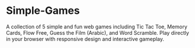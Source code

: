 # Simple-Games
 A collection of 5 simple and fun web games including Tic Tac Toe, Memory Cards, Flow Free, Guess the Film (Arabic), and Word Scramble. Play directly in your browser with responsive design and interactive gameplay.
